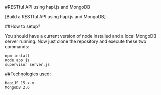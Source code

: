 #RESTful API using hapi.js and MongoDB

[Build a RESTful API using hapi.js and MongoDB]

##How to setup?

You should have a current version of node installed and a local MongoDB server running. Now just clone the repository and execute these two commands:

```
npm install
node app.js
supervisor server.js
```

##Technologies used:

```
HapiJS 15.x.x
MongoDB 2.6
```
